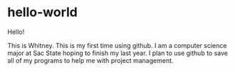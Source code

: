 # hello-world
Hello! 

This is Whitney. This is my first time using github. 
I am a computer science major at Sac State hoping to finish my last year. I plan to use github
to save all of my programs to help me with project management.
